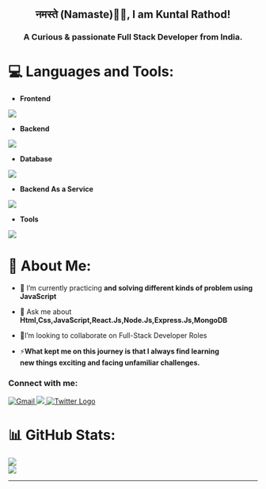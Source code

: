  <h2 align="center">नमस्ते (Namaste)🙏🏻, I am  Kuntal Rathod!</h2>

<h3 align="center">A Curious & passionate Full Stack Developer from India.</h3>

# 💻 Languages and Tools:
- **Frontend**
<p align="left">
  <a href="https://skillicons.dev">
    <img src="https://skillicons.dev/icons?i=html,css,js,bootstrap,react,redux,tailwind" />
  </a>
</p>

- **Backend**
<p align="left">
  <a href="https://skillicons.dev">
    <img src="https://skillicons.dev/icons?i=nodejs,express,bun" />
  </a>
</p>

- **Database**
<p align="left">
  <a href="https://skillicons.dev">
    <img src="https://skillicons.dev/icons?i=mongodb" />
  </a>
</p>

<!--- DevOps
<p align="left">
  <a href="https://skillicons.dev">
    <img src="https://skillicons.dev/icons?i=aws,docker" />
  </a>
</p> -->

- **Backend As a Service**
<p align="left">
  <a href="https://skillicons.dev">
    <img src="https://skillicons.dev/icons?i=appwrite,firebase" />
  </a>
</p>

- **Tools**
<p align="left">
  <a href="https://skillicons.dev">
    <img src="https://skillicons.dev/icons?i=git,github,vscode,postman,linux,vercel,vite,npm,restapi" />
  </a>
</p>

# 💫 About Me:                        
- 🌱 I’m currently practicing **and solving different kinds of problem using JavaScript**

- 💬 Ask me about **Html,Css,JavaScript,React.Js,Node.Js,Express.Js,MongoDB**

- 💫I’m looking to collaborate on Full-Stack Developer Roles

- ⚡**What kept me on this journey is that I always find learning <br> new things exciting and facing unfamiliar challenges.<br>**  

<h3>Connect with me: </h3>
<a href="mailto:kuntalrathod77@gmail.com">
    <img src="https://skillicons.dev/icons?i=gmail" alt="Gmail" />
</a>
  <a href="https://www.linkedin.com/in/kuntalrathod/">
    <img src="https://skillicons.dev/icons?i=linkedin" />
  </a>
  <a href="https://x.com/KuntalRathod77">
  <img src="https://skillicons.dev/icons?i=twitter" alt="Twitter Logo" />
</a>

# 📊 GitHub Stats:
![](https://github-readme-stats.vercel.app/api?username=kuntalrathod&theme=vue-dark&hide_border=true&include_all_commits=false&count_private=false)<br/>
![](https://github-readme-streak-stats.herokuapp.com/?user=kuntalrathod&theme=vue-dark&hide_border=true)<br/>

---


<!-- Proudly created with GPRM ( https://gprm.itsvg.in ) -->
